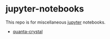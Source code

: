 # jupyter-notebooks

This repo is for miscellaneous [jupyter](https://jupyter.org/) notebooks.

* [quanta-crystal](https://gilesgardam.github.io/jupyter-notebooks/quanta-crystal.html)
